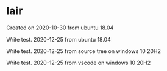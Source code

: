 # lair
Created on 2020-10-30 from ubuntu 18.04

Write test. 2020-12-25 from ubuntu 18.04

Write test. 2020-12-25 from source tree on windows 10 20H2

Write test. 2020-12-25 from vscode on windows 10 20H2
